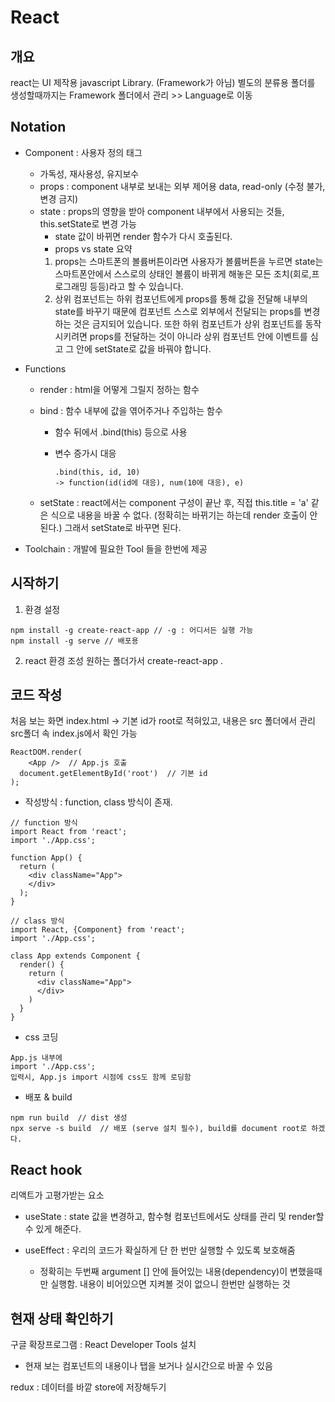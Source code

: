 # React

## 개요

react는 UI 제작용 javascript Library. (Framework가 아님)
별도의 분류용 폴더를 생성할때까지는 Framework 폴더에서 관리 >> Language로 이동

## Notation

- Component : 사용자 정의 태그
  
  - 가독성, 재사용성, 유지보수
  - props : component 내부로 보내는 외부 제어용 data, read-only (수정 불가, 변경 금지)
  - state : props의 영향을 받아 component 내부에서 사용되는 것들, this.setState로 변경 가능
    - state 값이 바뀌면 render 함수가 다시 호출된다.
    - props vs state 요약
    1. props는 스마트폰의 볼륨버튼이라면 사용자가 볼륨버튼을 누르면 state는 스마트폰안에서 스스로의 상태인 볼륨이 바뀌게 해놓은 모든 조치(회로,프로그래밍 등등)라고 할 수 있습니다.
    2. 상위 컴포넌트는 하위 컴포넌트에게 props를 통해 값을 전달해 내부의 state를 바꾸기 때문에 컴포넌트 스스로 외부에서 전달되는 props를 변경하는 것은 금지되어 있습니다.  또한 하위 컴포넌트가 상위 컴포넌트를 동작시키려면 props를 전달하는 것이 아니라 상위 컴포넌트 안에 이벤트를 심고 그 안에 setState로 값을 바꿔야 합니다.

- Functions
  
  - render : html을 어떻게 그릴지 정하는 함수
  
  - bind : 함수 내부에 값을 엮어주거나 주입하는 함수
    
    - 함수 뒤에서 .bind(this) 등으로 사용
    
    - 변수 증가시 대응
      
      ```
      .bind(this, id, 10) 
      -> function(id(id에 대응), num(10에 대응), e)
      ```
  
  - setState : react에서는 component 구성이 끝난 후,
    직접 this.title = 'a' 같은 식으로 내용을 바꿀 수 없다.
    (정확히는 바뀌기는 하는데 render 호출이 안된다.)
    그래서 setState로 바꾸면 된다.

- Toolchain : 개발에 필요한 Tool 들을 한번에 제공

## 시작하기

1. 환경 설정

```
npm install -g create-react-app // -g : 어디서든 실행 가능
npm install -g serve // 배포용
```

2. react 환경 조성 원하는 폴더가서 create-react-app .

## 코드 작성

처음 보는 화면 index.html -> 기본 id가 root로 적혀있고, 내용은 src 폴더에서 관리
src폴더 속 index.js에서 확인 가능

```
ReactDOM.render(
    <App />  // App.js 호출
  document.getElementById('root')  // 기본 id
);
```

- 작성방식 : function, class 방식이 존재.

```
// function 방식
import React from 'react';
import './App.css';

function App() {
  return (
    <div className="App">
    </div>
  );
}
```

```
// class 방식
import React, {Component} from 'react';
import './App.css';

class App extends Component {
  render() {
    return (
      <div className="App">
      </div>
    )
  }
}
```

- css 코딩

```
App.js 내부에
import './App.css';
입력시, App.js import 시점에 css도 함께 로딩함
```

- 배포 & build

```
npm run build  // dist 생성
npx serve -s build  // 배포 (serve 설치 필수), build를 document root로 하겠다.
```

## React hook

리액트가 고평가받는 요소

- useState : state 값을 변경하고, 함수형 컴포넌트에서도 상태를 관리 및 render할 수 있게 해준다.

- useEffect : 우리의 코드가 확실하게 단 한 번만 실행할 수 있도록 보호해줌
  
  - 정확히는 두번째 argument [] 안에 들어있는 내용(dependency)이 변했을때만 실행함. 내용이 비어있으면 지켜볼 것이 없으니 한번만 실행하는 것

## 현재 상태 확인하기

구글 확장프로그램 : React Developer Tools 설치

- 현재 보는 컴포넌트의 내용이나 탭을 보거나 실시간으로 바꿀 수 있음

redux : 데이터를 바깥 store에 저장해두기
